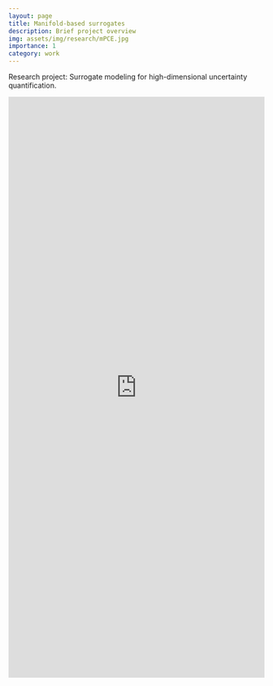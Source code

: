 ```yaml
---
layout: page
title: Manifold-based surrogates
description: Brief project overview
img: assets/img/research/mPCE.jpg
importance: 1
category: work
---
```


Research project: Surrogate modeling for high-dimensional uncertainty quantification.

<iframe src="https://www.linkedin.com/embed/feed/update/urn:li:share:6899096338743521281" height="1145" width="504" frameborder="0" allowfullscreen="" title="Embedded post"></iframe>
